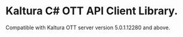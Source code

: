 # Kaltura C# OTT API Client Library.
Compatible with Kaltura OTT server version 5.0.1.12280 and above.
